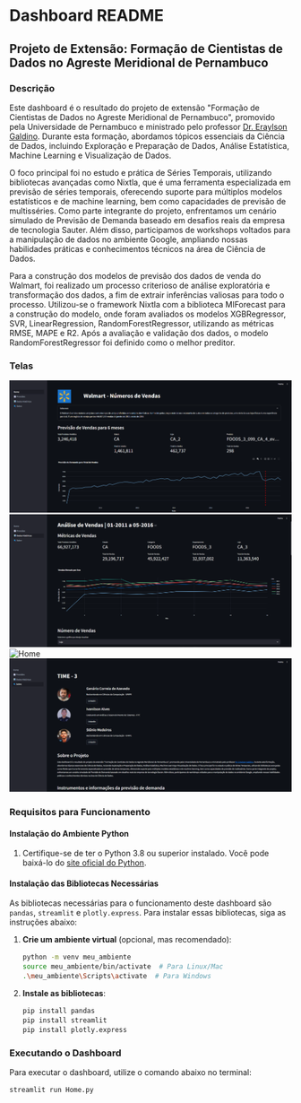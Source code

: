 # Dashboard README

## Projeto de Extensão: Formação de Cientistas de Dados no Agreste Meridional de Pernambuco

### Descrição
Este dashboard é o resultado do projeto de extensão "Formação de Cientistas de Dados no Agreste Meridional de Pernambuco", promovido pela Universidade de Pernambuco e ministrado pelo professor [Dr. Eraylson Galdino](https://www.linkedin.com/in/eraylson/). Durante esta formação, abordamos tópicos essenciais da Ciência de Dados, incluindo Exploração e Preparação de Dados, Análise Estatística, Machine Learning e Visualização de Dados.

O foco principal foi no estudo e prática de Séries Temporais, utilizando bibliotecas avançadas como Nixtla, que é uma ferramenta especializada em previsão de séries temporais, oferecendo suporte para múltiplos modelos estatísticos e de machine learning, bem como capacidades de previsão de multisséries. Como parte integrante do projeto, enfrentamos um cenário simulado de Previsão de Demanda baseado em desafios reais da empresa de tecnologia Sauter. Além disso, participamos de workshops voltados para a manipulação de dados no ambiente Google, ampliando nossas habilidades práticas e conhecimentos técnicos na área de Ciência de Dados.

Para a construção dos modelos de previsão dos dados de venda do Walmart, foi realizado um processo criterioso de análise exploratória e transformação dos dados, a fim de extrair inferências valiosas para todo o processo. Utilizou-se o framework Nixtla com a biblioteca MlForecast para a construção do modelo, onde foram avaliados os modelos XGBRegressor, SVR, LinearRegression, RandomForestRegressor, utilizando as métricas RMSE, MAPE e R2. Após a avaliação e validação dos dados, o modelo RandomForestRegressor foi definido como o melhor preditor.

### Telas

![Home](img/Home.png)
![Home](img/Dados.png)
![Home](img/Previsões.png)
![Home](img/sobre.png)


### Requisitos para Funcionamento

#### Instalação do Ambiente Python
1. Certifique-se de ter o Python 3.8 ou superior instalado. Você pode baixá-lo do [site oficial do Python](https://www.python.org/downloads/).

#### Instalação das Bibliotecas Necessárias
As bibliotecas necessárias para o funcionamento deste dashboard são `pandas`, `streamlit` e `plotly.express`. Para instalar essas bibliotecas, siga as instruções abaixo:

1. **Crie um ambiente virtual** (opcional, mas recomendado):
    ```bash
    python -m venv meu_ambiente
    source meu_ambiente/bin/activate  # Para Linux/Mac
    .\meu_ambiente\Scripts\activate  # Para Windows
    ```

2. **Instale as bibliotecas**:
    ```bash
    pip install pandas
    pip install streamlit
    pip install plotly.express
   ```

### Executando o Dashboard
Para executar o dashboard, utilize o comando abaixo no terminal:
```bash
streamlit run Home.py
